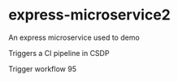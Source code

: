# express-microservice2
An express microservice used to demo

Triggers a CI pipeline in CSDP

Trigger workflow 95
